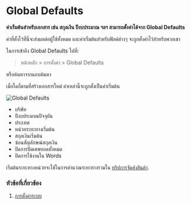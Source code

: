 <!-- add-breadcrumbs -->
# Global Defaults

**ค่าเริ่มต้นสำหรับเอกสาร เช่น สกุลเงิน ปีงบประมาณ ฯลฯ สามารถตั้งค่าได้จาก Global Defaults**

ค่าที่ตั้งไว้ที่นี่จะส่งผลต่อผู้ใช้ทั้งหมด และค่าเริ่มต้นสำหรับฟิลด์ต่างๆ จะถูกตั้งค่าไว้สำหรับพวกเขา

ในการเข้าถึง Global Defaults ไปที่:
> หน้าหลัก > การตั้งค่า > Global Defaults

หรือค้นหาจากแถบค้นหา

เมื่อใดก็ตามที่สร้างเอกสารใหม่ ค่าเหล่านี้จะถูกตั้งเป็นค่าเริ่มต้น

<img class="screenshot" alt="Global Defaults" src="{{docs_base_url}}/assets/img/setup/settings/global-defaults.png">

* บริษัท
* ปีงบประมาณปัจจุบัน
* ประเทศ
* หน่วยระยะทางเริ่มต้น
* สกุลเงินเริ่มต้น
* ซ่อนสัญลักษณ์สกุลเงิน
* ปิดการปัดเศษยอดทั้งหมด
* ปิดการใช้งานใน Words

เริ่มต้นระยะทางหน่วยจะใช้ในการคำนวณระยะทางรวมใน [ทริปการจัดส่งสินค้า](/docs/user/manual/en/stock/delivery-trip).

### หัวข้อที่เกี่ยวข้อง
1. [การตั้งค่าระบบ](/docs/user/manual/en/setting-up/settings/system-settings)
